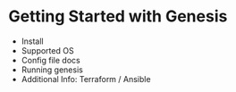 # Getting Started with Genesis

* Install
* Supported OS
* Config file docs
* Running genesis
* Additional Info: Terraform / Ansible